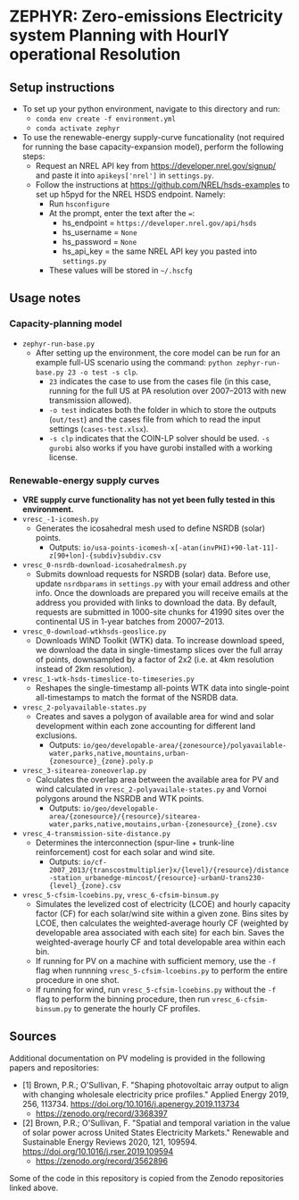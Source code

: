# **ZEPHYR**: **Z**ero-emissions **E**lectricity system **P**lanning with **H**ourl**Y** operational **R**esolution

## Setup instructions
* To set up your python environment, navigate to this directory and run:
    * `conda env create -f environment.yml`
    * `conda activate zephyr`
* To use the renewable-energy supply-curve funcationality (not required for running the base capacity-expansion model), perform the following steps:
    * Request an NREL API key from <https://developer.nrel.gov/signup/> and paste it into `apikeys['nrel']` in `settings.py`.
    * Follow the instructions at <https://github.com/NREL/hsds-examples> to set up h5pyd for the NREL HSDS endpoint. Namely:
        * Run `hsconfigure`
        * At the prompt, enter the text after the `=`:
            * hs_endpoint = `https://developer.nrel.gov/api/hsds`
            * hs_username = `None`
            * hs_password = `None`
            * hs_api_key = the same NREL API key you pasted into `settings.py`
        * These values will be stored in `~/.hscfg`

## Usage notes
### Capacity-planning model
* `zephyr-run-base.py`
    * After setting up the environment, the core model can be run for an example full-US scenario using the command: `python zephyr-run-base.py 23 -o test -s clp`.
        * `23` indicates the case to use from the cases file (in this case, running for the full US at PA resolution over 2007–2013 with new transmission allowed).
        * `-o test` indicates both the folder in which to store the outputs (`out/test`) and the cases file from which to read the input settings (`cases-test.xlsx`).
        * `-s clp` indicates that the COIN-LP solver should be used. `-s gurobi` also works if you have gurobi installed with a working license.
### Renewable-energy supply curves
* **VRE supply curve functionality has not yet been fully tested in this environment.**
* `vresc_-1-icomesh.py`
    * Generates the icosahedral mesh used to define NSRDB (solar) points.
        * Outputs: `io/usa-points-icomesh-x[-atan(invPHI)+90-lat-11]-z[90+lon]-{subdiv}subdiv.csv`
* `vresc_0-nsrdb-download-icosahedralmesh.py`
    * Submits download requests for NSRDB (solar) data. Before use, update `nsrdbparams` in `settings.py` with your email address and other info. Once the downloads are prepared you will receive emails at the address you provided with links to download the data. By default, requests are submitted in 1000-site chunks for 41990 sites over the continental US in 1-year batches from 20007–2013.
* `vresc_0-download-wtkhsds-geoslice.py`
    * Downloads WIND Toolkit (WTK) data. To increase download speed, we download the data in single-timestamp slices over the full array of points, downsampled by a factor of 2x2 (i.e. at 4km resolution instead of 2km resolution).
* `vresc_1-wtk-hsds-timeslice-to-timeseries.py`
    * Reshapes the single-timestamp all-points WTK data into single-point all-timestamps to match the format of the NSRDB data.
* `vresc_2-polyavailable-states.py`
    * Creates and saves a polygon of available area for wind and solar development within each zone accounting for different land exclusions.
        * Outputs: `io/geo/developable-area/{zonesource}/polyavailable-water,parks,native,mountains,urban-{zonesource}_{zone}.poly.p`
* `vresc_3-sitearea-zoneoverlap.py`
    * Calculates the overlap area between the available area for PV and wind calculated in `vresc_2-polyavailale-states.py` and Vornoi polygons around the NSRDB and WTK points.
        * Outputs: `io/geo/developable-area/{zonesource}/{resource}/sitearea-water,parks,native,moutains,urban-{zonesource}_{zone}.csv`
* `vresc_4-transmission-site-distance.py`
    * Determines the interconnection (spur-line + trunk-line reinforcement) cost for each solar and wind site.
        * Outputs: `io/cf-2007_2013/{transcostmultiplier}x/{level}/{resource}/distance-station_urbanedge-mincost/{resource}-urbanU-trans230-{level}_{zone}.csv`
* `vresc_5-cfsim-lcoebins.py`, `vresc_6-cfsim-binsum.py`
    * Simulates the levelized cost of electricity (LCOE) and hourly capacity factor (CF) for each solar/wind site within a given zone. Bins sites by LCOE, then calculates the weighted-average hourly CF (weighted by developable area associated with each site) for each bin. Saves the weighted-average hourly CF and total developable area within each bin.
    * If running for PV on a machine with sufficient memory, use the `-f` flag when runnning `vresc_5-cfsim-lcoebins.py` to perform the entire procedure in one shot.
    * If running for wind, run `vresc_5-cfsim-lcoebins.py` without the `-f` flag to perform the binning procedure, then run `vresc_6-cfsim-binsum.py` to generate the hourly CF profiles.

Sources
-------
Additional documentation on PV modeling is provided in the following papers and repositories:

* [1] Brown, P.R.; O'Sullivan, F. "Shaping photovoltaic array output to align with changing wholesale electricity price profiles." Applied Energy 2019, 256, 113734. <https://doi.org/10.1016/j.apenergy.2019.113734>
    * <https://zenodo.org/record/3368397>
* [2] Brown, P.R.; O'Sullivan, F. "Spatial and temporal variation in the value of solar power across United States Electricity Markets." Renewable and Sustainable Energy Reviews 2020, 121, 109594. <https://doi.org/10.1016/j.rser.2019.109594>
    * <https://zenodo.org/record/3562896>

Some of the code in this repository is copied from the Zenodo repositories linked above.
